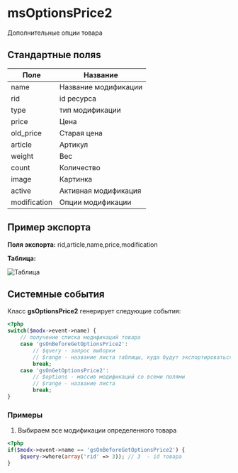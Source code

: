 # msOptionsPrice2

Дополнительные опции товара

## Стандартные поляs

| Поле         | Название             |
|--------------|----------------------|
| name         | Название модификации |
| rid          | id ресурса           |
| type         | тип модификации      |
| price        | Цена                 |
| old_price    | Старая цена          |
| article      | Артикул              |
| weight       | Вес                  |
| count        | Количество           |
| image        | Картинка             |
| active       | Активная модификация |
| modification | Опции модификации    |

## Пример экспорта

**Поля экспорта:** rid,article,name,price,modification

**Таблица:**

![Таблица](https://file.modx.pro/files/0/5/a/05a0e708fd2ff5baa6b40ba49b209362.jpg)

## Системные события

Класс **gsOptionsPrice2** генерирует следующие события:

```php
<?php
switch($modx->event->name) {
    // получение списка модификаций товара
    case 'gsOnBeforeGetOptionsPrice2':
        // $query - запрос выборки
        // $range - название листа таблицы, куда будут экспортироваться данные
        break;
    case 'gsOnGetOptionsPrice2':
        // $options - массив модификаций со всеми полями
        // $range - название листа
        break;
}
```

### Примеры

1. Выбираем все модификации определенного товара

```php
<?php
if($modx->event->name == 'gsOnBeforeGetOptionsPrice2') {
    $query->where(array('rid' => 3)); // 3  - id товара
}
```
